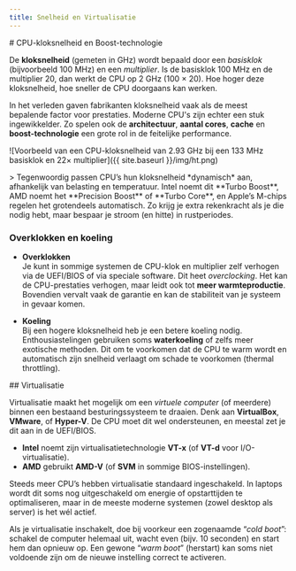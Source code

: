 ```yaml
---
title: Snelheid en Virtualisatie
---
```


<div class="header1" id="top" markdown="1"># CPU-kloksnelheid en Boost-technologie
</div>

De **kloksnelheid** (gemeten in GHz) wordt bepaald door een *basisklok* (bijvoorbeeld 100 MHz) en een *multiplier*. Is de basisklok 100 MHz en de multiplier 20, dan werkt de CPU op 2 GHz (100 × 20). Hoe hoger deze kloksnelheid, hoe sneller de CPU doorgaans kan werken.

In het verleden gaven fabrikanten kloksnelheid vaak als de meest bepalende factor voor prestaties. Moderne CPU's zijn echter een stuk ingewikkelder. Zo spelen ook de **architectuur**, **aantal cores**, **cache** en **boost-technologie** een grote rol in de feitelijke performance.

![Voorbeeld van een CPU-kloksnelheid van 2.93 GHz bij een 133 MHz basisklok en 22× multiplier]({{ site.baseurl }}/img/ht.png)

<div class="note protip"><p>
> Tegenwoordig passen CPU’s hun kloksnelheid *dynamisch* aan, afhankelijk van belasting en temperatuur. Intel noemt dit **Turbo Boost**, AMD noemt het **Precision Boost** of **Turbo Core**, en Apple’s M-chips regelen het grotendeels automatisch. Zo krijg je extra rekenkracht als je die nodig hebt, maar bespaar je stroom (en hitte) in rustperiodes.
</p></div>

### Overklokken en koeling
- **Overklokken**  
  Je kunt in sommige systemen de CPU-klok en multiplier zelf verhogen via de UEFI/BIOS of via speciale software. Dit heet *overclocking*. Het kan de CPU-prestaties verhogen, maar leidt ook tot **meer warmteproductie**. Bovendien vervalt vaak de garantie en kan de stabiliteit van je systeem in gevaar komen.

- **Koeling**  
  Bij een hogere kloksnelheid heb je een betere koeling nodig. Enthousiastelingen gebruiken soms **waterkoeling** of zelfs meer exotische methoden. Dit om te voorkomen dat de CPU te warm wordt en automatisch zijn snelheid verlaagt om schade te voorkomen (thermal throttling).

<div class="header2" markdown="1">## Virtualisatie
</div>

Virtualisatie maakt het mogelijk om een *virtuele computer* (of meerdere) binnen een bestaand besturingssysteem te draaien. Denk aan **VirtualBox**, **VMware**, of **Hyper-V**. De CPU moet dit wel ondersteunen, en meestal zet je dit aan in de UEFI/BIOS.

- **Intel** noemt zijn virtualisatietechnologie **VT-x** (of **VT-d** voor I/O-virtualisatie).  
- **AMD** gebruikt **AMD-V** (of **SVM** in sommige BIOS-instellingen).  

Steeds meer CPU’s hebben virtualisatie standaard ingeschakeld. In laptops wordt dit soms nog uitgeschakeld om energie of opstarttijden te optimaliseren, maar in de meeste moderne systemen (zowel desktop als server) is het wél actief.

<div class="note waarschuwing"><p>
Als je virtualisatie inschakelt, doe bij voorkeur een zogenaamde “<em>cold boot</em>”: schakel de computer helemaal uit, wacht even (bijv. 10 seconden) en start hem dan opnieuw op. Een gewone “<em>warm boot</em>” (herstart) kan soms niet voldoende zijn om de nieuwe instelling correct te activeren.
</p></div>
